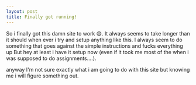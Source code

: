 ```yaml
---
layout: post
title: Finally got running!
---
```

So i finally got this damn site to work :smile:. It always seems to take longer than it should when ever
i try and setup anything like this. I always seem to do something that goes against the simple instructions
and fucks everything up But hey at least i have it setup now (even if it took me most of the when i was supposed to do assignments....).

anyway I'm not sure exactly what i am going to do with this site but knowing me i will figure something out. 
